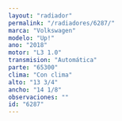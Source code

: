 ```yaml
---
layout: "radiador"
permalink: "/radiadores/6287/"
marca: "Volkswagen"
modelo: "Up!"
ano: "2018"
motor: "L3 1.0"
transmision: "Automática"
parte: "65300"
clima: "Con clima"
alto: "13 3/4"
ancho: "14 1/8"
observaciones: ""
id: "6287"
---
```


